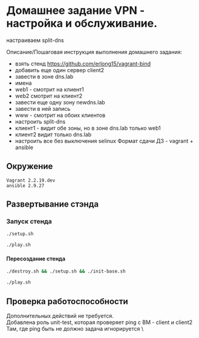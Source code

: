 # Домашнее задание VPN - настройка и обслуживание.

настраиваем split-dns

Описание/Пошаговая инструкция выполнения домашнего задания:
- взять стенд https://github.com/erlong15/vagrant-bind
- добавить еще один сервер client2
- завести в зоне dns.lab
- имена
- web1 - смотрит на клиент1
- web2 смотрит на клиент2
- завести еще одну зону newdns.lab
- завести в ней запись
- www - смотрит на обоих клиентов
- настроить split-dns
- клиент1 - видит обе зоны, но в зоне dns.lab только web1
- клиент2 видит только dns.lab
- настроить все без выключения selinux Формат сдачи ДЗ - vagrant + ansible

## Окружение
```
Vagrant 2.2.19.dev
ansible 2.9.27
```

## Развертывание стэнда

### Запуск стенда
```bash
./setup.sh

./play.sh
```

#### Пересоздание стенда
```bash
./destroy.sh && ./setup.sh && ./init-base.sh

./play.sh
```

## Проверка работоспособности
Дополнительных действий не требуется.\
Добавлена роль unit-test, которая проверяет ping с ВМ - client и client2 \
Там, где ping быть не должно задача игнорируется \
